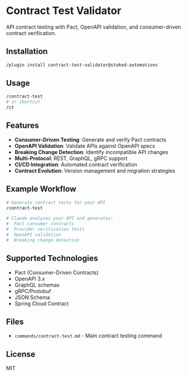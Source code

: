# Contract Test Validator

API contract testing with Pact, OpenAPI validation, and consumer-driven contract verification.

## Installation

```bash
/plugin install contract-test-validator@stoked-automations
```

## Usage

```bash
/contract-test
# or shortcut
/ct
```

## Features

- **Consumer-Driven Testing**: Generate and verify Pact contracts
- **OpenAPI Validation**: Validate APIs against OpenAPI specs
- **Breaking Change Detection**: Identify incompatible API changes
- **Multi-Protocol**: REST, GraphQL, gRPC support
- **CI/CD Integration**: Automated contract verification
- **Contract Evolution**: Version management and migration strategies

## Example Workflow

```bash
# Generate contract tests for your API
/contract-test

# Claude analyzes your API and generates:
#  Pact consumer contracts
#  Provider verification tests
#  OpenAPI validation
#  Breaking change detection
```

## Supported Technologies

- Pact (Consumer-Driven Contracts)
- OpenAPI 3.x
- GraphQL schemas
- gRPC/Protobuf
- JSON Schema
- Spring Cloud Contract

## Files

- `commands/contract-test.md` - Main contract testing command

## License

MIT
